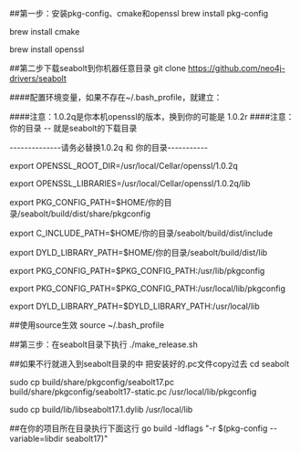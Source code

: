 ##第一步：安装pkg-config、cmake和openssl
brew install pkg-config

brew install cmake

brew install openssl

##第二步下载seabolt到你机器任意目录
git clone https://github.com/neo4j-drivers/seabolt

####配置环境变量，如果不存在~/.bash_profile，就建立：

####注意：1.0.2q是你本机openssl的版本，换到你的可能是 1.0.2r
####注意：你的目录   -- 就是seabolt的下载目录

--------------请务必替换1.0.2q 和 你的目录-----------

export OPENSSL_ROOT_DIR=/usr/local/Cellar/openssl/1.0.2q

export OPENSSL_LIBRARIES=/usr/local/Cellar/openssl/1.0.2q/lib

export PKG_CONFIG_PATH=$HOME/你的目录/seabolt/build/dist/share/pkgconfig

export C_INCLUDE_PATH=$HOME/你的目录/seabolt/build/dist/include

export DYLD_LIBRARY_PATH=$HOME/你的目录/seabolt/build/dist/lib

export PKG_CONFIG_PATH=$PKG_CONFIG_PATH:/usr/lib/pkgconfig

export PKG_CONFIG_PATH=$PKG_CONFIG_PATH:/usr/local/lib/pkgconfig

export DYLD_LIBRARY_PATH=$DYLD_LIBRARY_PATH:/usr/local/lib

##使用source生效
source ~/.bash_profile

##第三步：在seabolt目录下执行
./make_release.sh


##如果不行就进入到seabolt目录的中 把安装好的.pc文件copy过去
cd seabolt

sudo cp build/share/pkgconfig/seabolt17.pc build/share/pkgconfig/seabolt17-static.pc /usr/local/lib/pkgconfig

sudo cp build/lib/libseabolt17.1.dylib /usr/local/lib

##在你的项目所在目录执行下面这行
go build -ldflags "-r $(pkg-config --variable=libdir seabolt17)"



